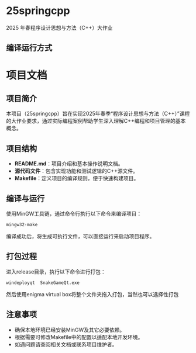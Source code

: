 # 25springcpp
2025 年春程序设计思想与⽅法（C++）⼤作业

## 编译运行方式
# 项目文档

## 项目简介
本项目（25springcpp）旨在实现2025年春季“程序设计思想与方法（C++）”课程的大作业要求，通过实际编程案例帮助学生深入理解C++编程和项目管理的基本概念。

## 项目结构
- **README.md**：项目介绍和基本操作说明文档。
- **源代码文件**：包含实现功能和测试逻辑的C++源文件。
- **Makefile**：定义项目的编译规则，便于快速构建项目。

## 编译与运行
使用MinGW工具链，通过命令行执行以下命令来编译项目：
```
mingw32-make
```
编译成功后，将生成可执行文件，可以直接运行来启动项目程序。

## 打包过程
进入release目录，执行以下命令进行打包：
```
windeployqt  SnakeGameQt.exe
```
然后使用enigma virtual box将整个文件夹拖入打包，当然也可以选择性打包

## 注意事项
- 确保本地环境已经安装MinGW及其它必要依赖。
- 根据需要可修改Makefile中的配置以适配本地开发环境。
- 如遇问题请查阅相关文档或联系项目维护者。

